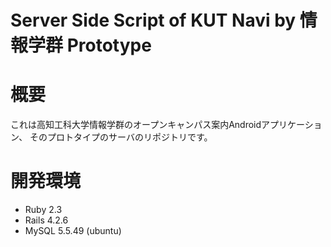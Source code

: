 # Server Side Script of KUT Navi by 情報学群 Prototype

# 概要
これは高知工科大学情報学群のオープンキャンパス案内Androidアプリケーション、 そのプロトタイプのサーバのリポジトリです。

# 開発環境
- Ruby 2.3
- Rails 4.2.6
- MySQL 5.5.49 (ubuntu)
